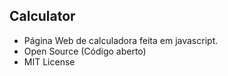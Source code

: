 ## Calculator

- Página Web de calculadora feita em javascript.
- Open Source (Código aberto)
- MIT License
